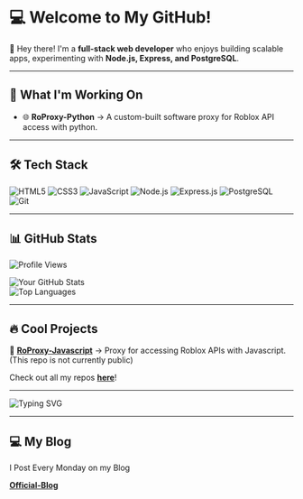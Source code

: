 # 💻 Welcome to My GitHub!  

👋 Hey there! I'm a **full-stack web developer** who enjoys building scalable apps, experimenting with **Node.js, Express, and PostgreSQL**.

---

## 🚀 **What I'm Working On**
- 🌐 **RoProxy-Python** → A custom-built software proxy for Roblox API access with python.  

---

## 🛠 **Tech Stack**
![HTML5](https://img.shields.io/badge/-HTML5-E34F26?style=flat-square&logo=html5&logoColor=white)
![CSS3](https://img.shields.io/badge/-CSS3-1572B6?style=flat-square&logo=css3&logoColor=white)
![JavaScript](https://img.shields.io/badge/-JavaScript-F7DF1E?style=flat-square&logo=javascript&logoColor=black)
![Node.js](https://img.shields.io/badge/-Node.js-339933?style=flat-square&logo=node.js&logoColor=white)
![Express.js](https://img.shields.io/badge/-Express.js-000000?style=flat-square&logo=express&logoColor=white)
![PostgreSQL](https://img.shields.io/badge/-PostgreSQL-336791?style=flat-square&logo=postgresql&logoColor=white)
![Git](https://img.shields.io/badge/-Git-F05032?style=flat-square&logo=git&logoColor=white)

---

## 📊 GitHub Stats  
![Profile Views](https://komarev.com/ghpvc/?username=insanerest&color=blueviolet&style=flat-square)


![Your GitHub Stats](https://github-readme-stats.vercel.app/api?username=insanerest&show_icons=true&theme=radical)  
![Top Languages](https://github-readme-stats.vercel.app/api/top-langs/?username=insanerest&layout=compact&theme=radical&cache_bust=20250410)



---

## 🔥 **Cool Projects**

📌 **[RoProxy-Javascript](https://github.com/insanerest/RoProxy-API-Javascript)** → Proxy for accessing Roblox APIs with Javascript.  (This repo is not currently public)

Check out all my repos [**here**](https://github.com/insanerest?tab=repositories)! 

---

![Typing SVG](https://readme-typing-svg.herokuapp.com?font=Fira+Code&pause=1000&color=F7A41D&width=435&lines=Full-Stack+Developer;Node.js+%7C+Python+%7C+PostgreSQL;Building+Awesome+Projects!;Loves+Backend+Development)

---

## 💻 **My Blog**
I Post Every Monday on my Blog

[**Official-Blog**](https://insanerest.github.io/Official-Blog/)

